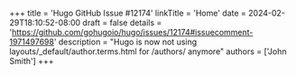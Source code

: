 +++
title = 'Hugo GitHub Issue #12174'
linkTitle = 'Home'
date = 2024-02-29T18:10:52-08:00
draft = false
details = 'https://github.com/gohugoio/hugo/issues/12174#issuecomment-1971497698'
description = "Hugo is now not using layouts/_default/author.terms.html for /authors/ anymore"
authors = ['John Smith']
+++
